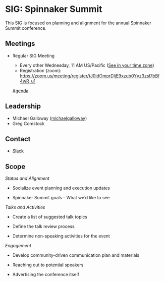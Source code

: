 # SIG: Spinnaker Summit

This SIG is focused on planning and alignment for the annual Spinnaker Summit conference. 

## Meetings

* Regular SIG Meeting
  * Every other Wednesday, 11 AM US/Pacific ([See in your time zone](https://www.thetimezoneconverter.com/?t=11am&tz=San%20Francisco))
  * Registration (zoom):  https://zoom.us/meeting/register/tJ0ldOmprDIjE9xzub0Yvz3zsl7bBf4wR_u1 

  [Agenda](https://docs.google.com/document/d/1Z65IHImNlJbYq3XvVgnWtijhWj3iUlMGG5uQudjhTe4/edit)

## Leadership

* Michael Galloway ([michaelgalloway](https://github.com/michaelgalloway))
* Greg Comstock

## Contact

* [Slack](http://spinnakerteam.slack.com/messages/spinnakersummit)

## Scope

*Status and Alignment*

* Socialize event planning and execution updates

* Spinnaker Summit goals - What we’d like to see

*Talks and Activities*

* Create a list of suggested talk topics

* Define the talk review process

* Determine non-speaking activities for the event

*Engagement*

* Develop community-driven communication plan and materials

* Reaching out to potential speakers

* Advertising the conference itself


